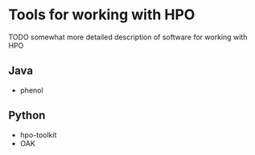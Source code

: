# Tools for working with HPO

TODO somewhat more detailed description of software for working with HPO

## Java

- phenol


## Python

- hpo-toolkit
- OAK